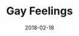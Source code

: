 ---
layout: default
title: Gay Feelings
date: 2018-02-18
label: WordPress site
description: A site that I created to catalog the experience of being gay. I designed and developed a custom WordPress theme, and I manage all of the content that is on the site. The theme is available on GitHub and is accepting pull requests and issues from anyone.
permalink: https://gayfeelings.com
---